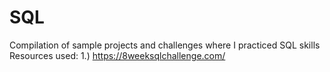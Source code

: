 # SQL
Compilation of sample projects and challenges where I practiced SQL skills
Resources used:
1.) https://8weeksqlchallenge.com/
